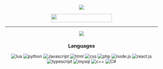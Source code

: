 <p align="center">
    <a href="#">
        <img src="./riisimies.gif">
    </a>
</p>

<div align="center">
  


<a>
      <img width="200" height="28" src="https://komarev.com/ghpvc/?username=Riisimies&style=flat-square&color=000000" alt=""/>
</a>


  
<hr /> 

<a href="https://github.com/Riisimies">
 <img align="center" src="https://github-readme-stats.vercel.app/api?username=Riisimies&show_icons=true&line_height=27&count_private=true&title_color=695497&text_color=695497&icon_color=695497&bg_color=121212" />
</a>
  
<div align="center">
  <h3 align="center">Languages</h3>
  <img alt="lua" src="https://img.shields.io/badge/Lua-2C2D72?style=for-the-badge&logo=lua&logoColor=white">
  </a>
  <img alt="python" src="https://img.shields.io/badge/Python-3776AB?style=for-the-badge&logo=python&logoColor=white">
  </a>
  <img alt="Javascript" src="https://img.shields.io/badge/JavaScript-323330?style=for-the-badge&logo=javascript&logoColor=F7DF1E">
  </a>
  <img alt="html" src="https://img.shields.io/badge/HTML5-E34F26?style=for-the-badge&logo=html5&logoColor=white">
  </a>
  <img alt="css" src="https://img.shields.io/badge/CSS3-1572B6?style=for-the-badge&logo=css3&logoColor=white">
  </a>
  <img alt="php" src="https://img.shields.io/badge/PHP-777BB4?style=for-the-badge&logo=php&logoColor=white">
  </a>
  <img alt="node.js" src="https://img.shields.io/badge/Node.js-339933?style=for-the-badge&logo=node.js&logoColor=white">
  </a>
  <img alt="react.js" src="https://img.shields.io/badge/React.js-61DAFB?style=for-the-badge&logo=react&logoColor=white">
  </a>
  <img alt="typescript" src="https://img.shields.io/badge/TypeScript-3178C6?style=for-the-badge&logo=typescript&logoColor=white">
  </a>
  <img alt="mysql" src="https://img.shields.io/badge/MySQL-00000F?style=for-the-badge&logo=mysql&logoColor=white">
  </a>
  <img alt="c++" src="https://img.shields.io/badge/C++-00599C?style=for-the-badge&logo=c%2B%2B&logoColor=white">
  </a>
  <img alt="C#" src="https://img.shields.io/badge/c%23-%23239120.svg?style=for-the-badge&logo=csharp&logoColor=white">
  </a>
</div>
